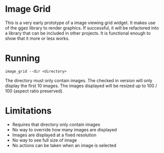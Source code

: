 # Image Grid

This is a very early prototype of a image viewing grid widget. It makes use of the ggez library to render graphics. If successful, it will be refactored into a library that can be included in other projects. It is functional enough to show that it more or less works.

# Running

`image_grid --dir <directory>`

The directory must only contain images. The checked in version will only display the first 10 images. The images displayed will be resized up to 100 / 100 (aspect ratio preserved).

# Limitations

* Requires that directory only contain images
* No way to override how many images are displayed
* Images are displayed at a fixed resolution
* No way to see full size of image
* No actions can be taken when an image is selected
